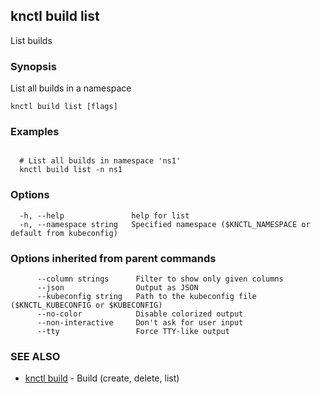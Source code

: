## knctl build list

List builds

### Synopsis

List all builds in a namespace

```
knctl build list [flags]
```

### Examples

```

  # List all builds in namespace 'ns1'
  knctl build list -n ns1
```

### Options

```
  -h, --help               help for list
  -n, --namespace string   Specified namespace ($KNCTL_NAMESPACE or default from kubeconfig)
```

### Options inherited from parent commands

```
      --column strings      Filter to show only given columns
      --json                Output as JSON
      --kubeconfig string   Path to the kubeconfig file ($KNCTL_KUBECONFIG or $KUBECONFIG)
      --no-color            Disable colorized output
      --non-interactive     Don't ask for user input
      --tty                 Force TTY-like output
```

### SEE ALSO

* [knctl build](knctl_build.md)	 - Build (create, delete, list)

